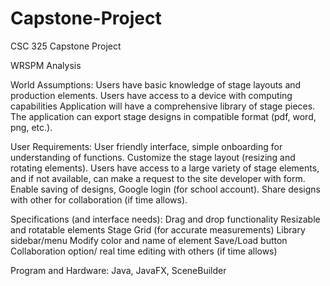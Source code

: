 # Capstone-Project
CSC 325 Capstone Project

WRSPM Analysis

World Assumptions:
Users have basic knowledge of stage layouts and production elements.
Users have access to a device with computing capabilities
Application will have a comprehensive library of stage pieces.
The application can export stage designs in compatible format (pdf, word, png, etc.).

User Requirements:
User friendly interface, simple onboarding for understanding of functions.
Customize the stage layout (resizing and rotating elements).
Users have access to a large variety of stage elements, and if not available, can make a request to the site developer with  form.
Enable saving of designs, Google login (for school account).
Share designs with other for collaboration (if time allows).

Specifications (and interface needs):
Drag and drop functionality
Resizable and rotatable elements
Stage Grid (for accurate measurements)
Library sidebar/menu
Modify color and name of element
Save/Load button
Collaboration option/ real time editing with others (if time allows)

Program and Hardware:
Java, JavaFX, SceneBuilder

